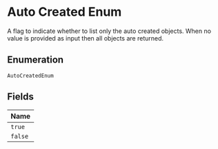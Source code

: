 
# Auto Created Enum

A flag to indicate whether to list only the auto created objects. When no value is provided as input then all objects are returned.

## Enumeration

`AutoCreatedEnum`

## Fields

| Name |
|  --- |
| `true` |
| `false` |

